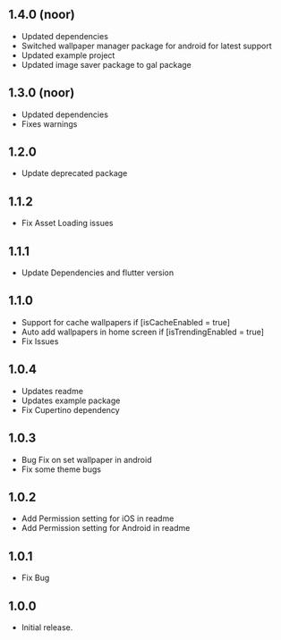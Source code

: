 ## 1.4.0 (noor)
* Updated dependencies
* Switched wallpaper manager package for android for latest support
* Updated example project
* Updated image saver package to gal package

## 1.3.0 (noor)
* Updated dependencies
* Fixes warnings

## 1.2.0
* Update deprecated package

## 1.1.2
* Fix Asset Loading issues

## 1.1.1
* Update Dependencies and flutter version

## 1.1.0
* Support for cache wallpapers if [isCacheEnabled = true]
* Auto add wallpapers in home screen if [isTrendingEnabled = true]
* Fix Issues

## 1.0.4
* Updates readme
* Updates example package
* Fix Cupertino dependency

## 1.0.3
* Bug Fix on set wallpaper in android 
* Fix some theme bugs

## 1.0.2
* Add Permission setting for iOS in readme
* Add Permission setting for Android in readme

## 1.0.1
* Fix Bug

## 1.0.0
* Initial release.
